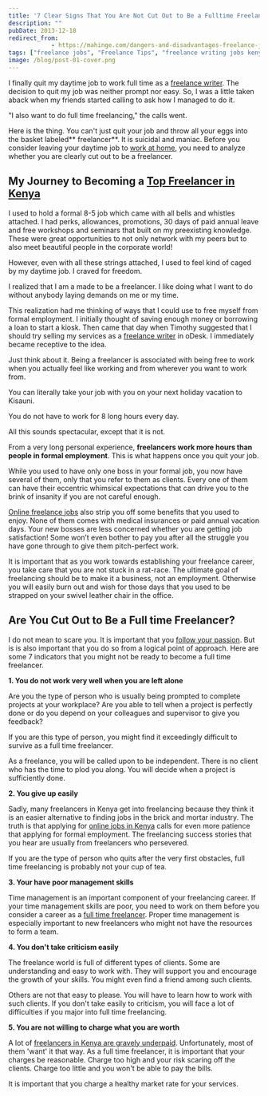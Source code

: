 ```yaml
---
title: '7 Clear Signs That You Are Not Cut Out to Be a Fulltime Freelancer'
description: ""
pubDate: 2013-12-18
redirect_from:
            - https://mahinge.com/dangers-and-disadvantages-freelance-jobs/
tags: ["freelance jobs", "Freelance Tips", "freelance writing jobs kenya"]
image: /blog/post-01-cover.png
---
```

I finally quit my daytime job to work full time as a [freelance writer](http://www.andikawriters.com/ "freelance writers in Kenya"). The decision to quit my job was neither prompt nor easy. So, I was a little taken aback when my friends started calling to ask how I managed to do it.

"I also want to do full time freelancing," the calls went.

Here is the thing. You can't just quit your job and throw all your eggs into the basket labeled** freelancer**. It is suicidal and maniac. Before you consider leaving your daytime job to [work at home](https://mahinge.com/ "work at home jobs"), you need to analyze whether you are clearly cut out to be a freelancer.

## My Journey to Becoming a [Top Freelancer in Kenya](https://mahinge.com/can-make-money-freelancing-kenya/ "top freelancer in Kenya")

I used to hold a formal 8-5 job which came with all bells and whistles attached. I had perks, allowances, promotions, 30 days of paid annual leave and free workshops and seminars that built on my preexisting knowledge. These were great opportunities to not only network with my peers but to also meet beautiful people in the corporate world!

However, even with all these strings attached, I used to feel kind of caged by my daytime job. I craved for freedom.

I realized that I am a made to be a freelancer. I like doing what I want to do without anybody laying demands on me or my time.

This realization had me thinking of ways that I could use to free myself from formal employment. I initially thought of saving enough money or borrowing a loan to start a kiosk. Then came that day when Timothy suggested that I should try selling my services as a [freelance writer](https://mahinge.com/ "freelance writer jobs") in oDesk. I immediately became receptive to the idea.

Just think about it. Being a freelancer is associated with being free to work when you actually feel like working and from wherever you want to work from.

You can literally take your job with you on your next holiday vacation to Kisauni.

You do not have to work for 8 long hours every day.

All this sounds spectacular, except that it is not.

From a very long personal experience, **freelancers work more hours than people in formal employment**. This is what happens once you quit your job.

While you used to have only one boss in your formal job, you now have several of them, only that you refer to them as clients. Every one of them can have their eccentric whimsical expectations that can drive you to the brink of insanity if you are not careful enough.

[Online freelance jobs](https://mahinge.com/ "online freelance jobs") also strip you off some benefits that you used to enjoy. None of them comes with medical insurances or paid annual vacation days. Your new bosses are less concerned whether you are getting job satisfaction! Some won’t even bother to pay you after all the struggle you have gone through to give them pitch-perfect work.

It is important that as you work towards establishing your freelance career, you take care that you are not stuck in a rat-race. The ultimate goal of freelancing should be to make it a business, not an employment. Otherwise you will easily burn out and wish for those days that you used to be strapped on your swivel leather chair in the office.

## Are You Cut Out to Be a Full time Freelancer?

I do not mean to scare you. It is important that you [follow your passion](https://mahinge.com/make-money-online-kenya/ "follow youe passion"). But is is also important that you do so from a logical point of approach. Here are some 7 indicators that you might not be ready to become a full time freelancer.

**1. You do not work very well when you are left alone**

Are you the type of person who is usually being prompted to complete projects at your workplace? Are you able to tell when a project is perfectly done or do you depend on your colleagues and supervisor to give you feedback?

If you are this type of person, you might find it exceedingly difficult to survive as a full time freelancer.

As a freelance, you will be called upon to be independent. There is no client who has the time to plod you along. You will decide when a project is sufficiently done.

**2. You give up easily**

Sadly, many freelancers in Kenya get into freelancing because they think it is an easier alternative to finding jobs in the brick and mortar industry. The truth is that applying for [online jobs in Kenya](https://mahinge.com/ "online jobs in Kenya") calls for even more patience that applying for formal employment. The freelancing success stories that you hear are usually from freelancers who persevered.

If you are the type of person who quits after the very first obstacles, full time freelancing is probably not your cup of tea.

**3. Your have poor management skills**

Time management is an important component of your freelancing career. If your time management skills are poor, you need to work on them before you consider a career as a [full time freelancer](https://mahinge.com/freelance-tips-12-commandments-successful-freelancer/ "12 commandments of a freelancer"). Proper time management is especially important to new freelancers who might not have the resources to form a team.

**4. You don't take criticism easily**

The freelance world is full of different types of clients. Some are understanding and easy to work with. They will support you and encourage the growth of your skills. You might even find a friend among such clients.

Others are not that easy to please. You will have to learn how to work with such clients. If you don't take easily to criticism, you will face a lot of difficulties if you major into full time freelancing.

**5. You are not willing to charge what you are worth**

A lot of [freelancers in Kenya are gravely underpaid](https://mahinge.com/freelance-jobs-kenya-signs-underpaid/). Unfortunately, most of them 'want' it that way. As a full time freelancer, it is important that your charges be reasonable. Charge too high and your risk scaring off the clients. Charge too little and you won't be able to pay the bills.

It is important that you charge a healthy market rate for your services.
